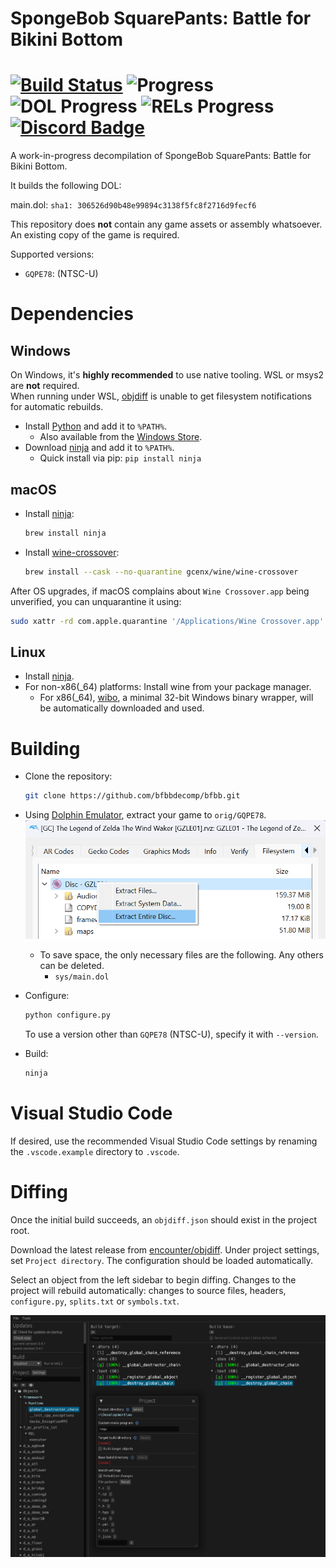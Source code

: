 # SpongeBob SquarePants: Battle for Bikini Bottom

# [![Build Status]][actions] ![Progress] ![DOL Progress] ![RELs Progress] [![Discord Badge]][discord]

<!--
Replace with your repository's URL.
-->

[Build Status]: https://github.com/zeldaret/tww/actions/workflows/build.yml/badge.svg
[actions]: https://github.com/zeldaret/tww/actions/workflows/build.yml

<!---
Code progress URL:
https://progress.decomp.club/data/[project]/[version]/all/?mode=shield&measure=code
URL encoded then appended to: https://img.shields.io/endpoint?label=Code&url=
-->

[Progress]: https://img.shields.io/endpoint?label=Code&url=https%3A%2F%2Fprogress.decomp.club%2Fdata%2Ftww%2FGZLE01%2Fall%2F%3Fmode%3Dshield%26measure%3Dcode

<!---
DOL progress URL:
https://progress.decomp.club/data/[project]/[version]/dol/?mode=shield&measure=code
URL encoded then appended to: https://img.shields.io/endpoint?label=DOL&url=
-->

[DOL Progress]: https://img.shields.io/endpoint?label=DOL&url=https%3A%2F%2Fprogress.decomp.club%2Fdata%2Ftww%2FGZLE01%2Fdol%2F%3Fmode%3Dshield%26measure%3Dcode

<!--
REL progress URL:
https://progress.decomp.club/data/[project]/[version]/modules/?mode=shield&measure=code
URL encoded then appended to: https://img.shields.io/endpoint?label=RELs&url=
-->

[RELs Progress]: https://img.shields.io/endpoint?label=RELs&url=https%3A%2F%2Fprogress.decomp.club%2Fdata%2Ftww%2FGZLE01%2Fmodules%2F%3Fmode%3Dshield%26measure%3Dcode

<!--
Replace with your Discord server's ID and invite URL.
-->

[Discord Badge]: https://img.shields.io/discord/727908905392275526?color=%237289DA&logo=discord&logoColor=%23FFFFFF
[discord]: https://discord.gg/hKx3FJJgrV

A work-in-progress decompilation of SpongeBob SquarePants: Battle for Bikini Bottom.

It builds the following DOL:

main.dol: `sha1: 306526d90b48e99894c3138f5fc8f2716d9fecf6`

This repository does **not** contain any game assets or assembly whatsoever. An existing copy of the game is required.

Supported versions:

- `GQPE78`: (NTSC-U)

# Dependencies

## Windows

On Windows, it's **highly recommended** to use native tooling. WSL or msys2 are **not** required.  
When running under WSL, [objdiff](#diffing) is unable to get filesystem notifications for automatic rebuilds.

- Install [Python](https://www.python.org/downloads/) and add it to `%PATH%`.
  - Also available from the [Windows Store](https://apps.microsoft.com/store/detail/python-311/9NRWMJP3717K).
- Download [ninja](https://github.com/ninja-build/ninja/releases) and add it to `%PATH%`.
  - Quick install via pip: `pip install ninja`

## macOS

- Install [ninja](https://github.com/ninja-build/ninja/wiki/Pre-built-Ninja-packages):

  ```sh
  brew install ninja
  ```

- Install [wine-crossover](https://github.com/Gcenx/homebrew-wine):

  ```sh
  brew install --cask --no-quarantine gcenx/wine/wine-crossover
  ```

After OS upgrades, if macOS complains about `Wine Crossover.app` being unverified, you can unquarantine it using:

```sh
sudo xattr -rd com.apple.quarantine '/Applications/Wine Crossover.app'
```

## Linux

- Install [ninja](https://github.com/ninja-build/ninja/wiki/Pre-built-Ninja-packages).
- For non-x86(\_64) platforms: Install wine from your package manager.
  - For x86(\_64), [wibo](https://github.com/decompals/wibo), a minimal 32-bit Windows binary wrapper, will be automatically downloaded and used.

# Building

- Clone the repository:

  ```sh
  git clone https://github.com/bfbbdecomp/bfbb.git
  ```

- Using [Dolphin Emulator](https://dolphin-emu.org/), extract your game to `orig/GQPE78`.
  ![](assets/dolphin-extract.png)
  - To save space, the only necessary files are the following. Any others can be deleted.
    - `sys/main.dol`
- Configure:

  ```sh
  python configure.py
  ```

  To use a version other than `GQPE78` (NTSC-U), specify it with `--version`.

- Build:

  ```sh
  ninja
  ```

# Visual Studio Code

If desired, use the recommended Visual Studio Code settings by renaming the `.vscode.example` directory to `.vscode`.

# Diffing

Once the initial build succeeds, an `objdiff.json` should exist in the project root.

Download the latest release from [encounter/objdiff](https://github.com/encounter/objdiff). Under project settings, set `Project directory`. The configuration should be loaded automatically.

Select an object from the left sidebar to begin diffing. Changes to the project will rebuild automatically: changes to source files, headers, `configure.py`, `splits.txt` or `symbols.txt`.

![](assets/objdiff.png)
